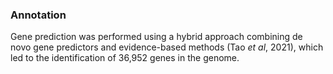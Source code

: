 ### Annotation
Gene prediction was performed using a hybrid approach combining de novo gene predictors and evidence-based methods (Tao *et al*, 2021), which led to the identification of 36,952 genes in the genome.
